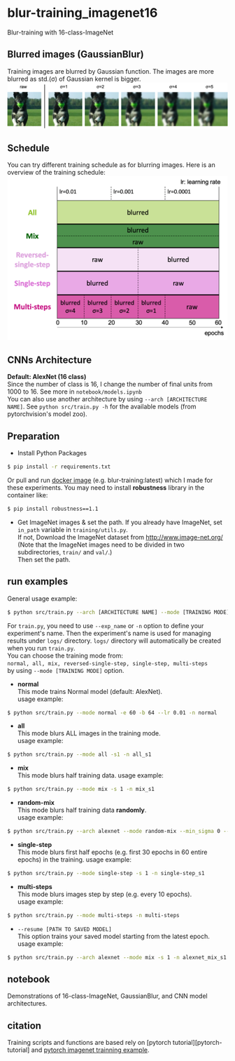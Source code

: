 # blur-training_imagenet16
Blur-training with 16-class-ImageNet


## Blurred images (GaussianBlur)
Training images are blurred by Gaussian function. The images are more blurred as std.(σ) of Gaussian kernel is bigger.
![blurred-images](./figures/blurred_images.png)


## Schedule
You can try different training schedule as for blurring images. Here is an overview of the training schedule:
![schedule](./figures/schedule.png)


## CNNs Architecture
**Default: AlexNet (16 class)**  
Since the number of class is 16, I change the number of final units from 1000 to 16.
See more in `notebook/models.ipynb`  
You can also use another architecture by using `--arch [ARCHITECTURE NAME]`. See `python src/train.py -h` for the available models (from pytorchvision's model zoo).


## Preparation
- Install Python Packages  
```bash
$ pip install -r requirements.txt
```
Or pull and run [docker image][docker-blur-training] (e.g. blur-training:latest) which I made for these experiments.
You may need to install **robustness** library in the container like:
```bash
$ pip install robustness==1.1
``` 
- Get ImageNet images & set the path. If you already have ImageNet, set `in_path` variable in `training/utils.py`.  
If not, Download the ImageNet dataset from http://www.image-net.org/  
    (Note that the ImageNet images need to be divided in two subdirectories, ``train/`` and ``val/``.)  
    Then set the path.
    
    
## run examples
General usage example:
```bash
$ python src/train.py --arch [ARCHITECTURE NAME] --mode [TRAINING MODE] -n [EXPERIMENT NAME] 
```  

For `train.py`, you need to use `--exp_name` or `-n` option to define your experiment's name.
Then the experiment's name is used for managing results under `logs/` directory.
`logs/` directory will automatically be created when you run `train.py`.   
You can choose the training mode from:   
`normal, all, mix, reversed-single-step, single-step, multi-steps`  
by using `--mode [TRAINING MODE]` option.

- **normal**  
This mode trains Normal model (default: AlexNet).  
usage example:  
```bash
$ python src/train.py --mode normal -e 60 -b 64 --lr 0.01 -n normal
```

- **all**  
This mode blurs ALL images in the training mode.  
usage example:  
```bash
$ python src/train.py --mode all -s1 -n all_s1
```

- **mix**    
This mode blurs half training data.
usage example:  
```bash
$ python src/train.py --mode mix -s 1 -n mix_s1
```

- **random-mix** <br>
This mode blurs half training data **randomly**. <br>
usage example:
```bash
$ python src/train.py --arch alexnet --mode random-mix --min_sigma 0 --max_sigma 5 -n alexnet_random-mix_s0-5
```

- **single-step**    
This mode blurs first half epochs (e.g. first 30 epochs in 60 entire epochs) in the training.
usage example:  
```bash
$ python src/train.py --mode single-step -s 1 -n single-step_s1
```

- **multi-steps**  
This mode blurs images step by step (e.g. every 10 epochs).  
usage example:  
```bash
$ python src/train.py --mode multi-steps -n multi-steps
```

- `--resume [PATH TO SAVED MODEL]`   
This option trains your saved model starting from the latest epoch.  
usage example:  
```bash
$ python src/train.py --arch alexnet --mode mix -s 1 -n alexnet_mix_s1 --resume ../logs/models/alexnet_mix_s1/checkpoint.pth.tar 
```


## notebook
Demonstrations of 16-class-ImageNet, GaussianBlur, and CNN model architectures.


## citation
Training scripts and functions are based rely on [pytorch tutorial][pytorch-tutorial] and [pytorch imagenet trainning example][pytorch-imagenet].


[pytorch-imagenet]:https://github.com/pytorch/examples/blob/master/imagenet
[docker-blur-training]:https://hub.docker.com/r/sousquared/blur-training
